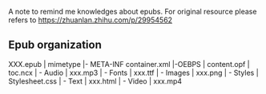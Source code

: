 A note to remind me knowledges about epubs. For original resource please refers to https://zhuanlan.zhihu.com/p/29954562

## Epub organization

XXX.epub
| mimetype
|- META-INF
	container.xml
|-OEBPS
	| content.opf
	| toc.ncx
	| - Audio
	|	xxx.mp3
	| - Fonts
	|	xxx.ttf
	| - Images
	|	xxx.png
	| - Styles
	|	Stylesheet.css
	| - Text
	|	xxx.html
	| - Video
	|	xxx.mp4

